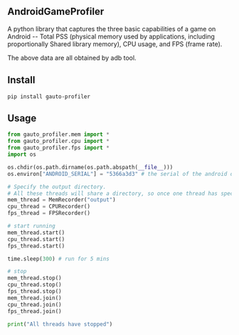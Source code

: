 ## AndroidGameProfiler

A python library that captures the three basic capabilities of a game on Android -- Total PSS (physical memory used by applications, including proportionally Shared library memory), CPU usage, and FPS (frame rate).

The above data are all obtained by adb tool.

## Install

```shell script
pip install gauto-profiler
```

## Usage

```python
from gauto_profiler.mem import *
from gauto_profiler.cpu import *
from gauto_profiler.fps import *
import os

os.chdir(os.path.dirname(os.path.abspath(__file__)))
os.environ["ANDROID_SERIAL"] = "5366a3d3" # the serial of the android device you are willing to test

# Specify the output directory.
# All these threads will share a directory, so once one thread has specify the path, there is no need to do so for the subsequent threads
mem_thread = MemRecorder("output")
cpu_thread = CPURecorder()
fps_thread = FPSRecorder()

# start running
mem_thread.start()
cpu_thread.start()
fps_thread.start()

time.sleep(300) # run for 5 mins

# stop
mem_thread.stop()
cpu_thread.stop()
fps_thread.stop()
mem_thread.join()
cpu_thread.join()
fps_thread.join()

print("All threads have stopped")
```